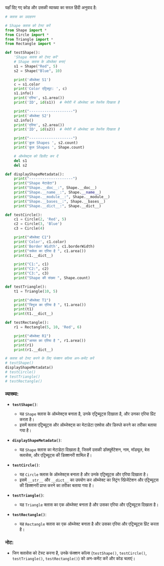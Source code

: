 यहाँ दिए गए कोड और उसकी व्याख्या का सरल हिंदी अनुवाद है:

```python
# क्लास का उदाहरण

# Shape क्लास को टेस्ट करें
from Shape import *
from Circle import *
from Triangle import *
from Rectangle import *

def testShape():
    'Shape क्लास को टेस्ट करें'
    # Shape क्लास के ऑब्जेक्ट बनाएं 
    s1 = Shape("Red", 5)
    s2 = Shape("Blue", 10)

    print('ऑब्जेक्ट S1')
    c = s1.color
    print('Color एट्रिब्यूट: ', c)
    s1.info()
    print('एरिया', s1.area())
    print('ID', id(s1))  # मेमोरी में ऑब्जेक्ट का रेफरेंस दिखाता है

    print("--------------------")
    print('ऑब्जेक्ट S2')
    s2.info()
    print('एरिया', s2.area())
    print('ID', id(s2))  # मेमोरी में ऑब्जेक्ट का रेफरेंस दिखाता है

    print("--------------------")    
    print('कुल Shapes ', s2.count)
    print('कुल Shapes ', Shape.count)

    # ऑब्जेक्ट्स को डिलीट कर दें
    del s1
    del s2

def displayShapeMetadata():
    print("--------------------")
    print("Shape मेटाडेटा")
    print("Shape.__doc__:", Shape.__doc__)
    print("Shape.__name__:", Shape.__name__)
    print("Shape.__module__:", Shape.__module__)
    print("Shape.__bases__:", Shape.__bases__)
    print("Shape.__dict__:", Shape.__dict__)

def testCircle():
    c1 = Circle(2, 'Red', 5)
    c2 = Circle(3, 'Blue')
    c3 = Circle(4)

    print("ऑब्जेक्ट C1")
    print('Color', c1.color)
    print('Border Width', c1.borderWidth)
    print("सर्कल का एरिया है ", c1.area())
    print(c1.__dict__)

    print("C1:", c1)
    print("C2:", c2)
    print("C3:", c3)
    print("Shape की संख्या ", Shape.count)    

def testTriangle():
    t1 = Triangle(10, 5)

    print("ऑब्जेक्ट T1")
    print("त्रिभुज का एरिया है ", t1.area())
    print(t1)
    print(t1.__dict__)

def testRectangle():
    r1 = Rectangle(5, 10, 'Red', 6)

    print("ऑब्जेक्ट R1")
    print("आयत का एरिया है ", r1.area())
    print(r1)
    print(r1.__dict__)

# क्लास को टेस्ट करने के लिए फंक्शन कॉल्स अन-कमेंट करें
# testShape()
displayShapeMetadata()
# testCircle()
# testTriangle()
# testRectangle()
```

### व्याख्या:

- **`testShape()`**: 
  - यह `Shape` क्लास के ऑब्जेक्ट्स बनाता है, उनके एट्रिब्यूट्स दिखाता है, और उनका एरिया प्रिंट करता है।
  - इसमें क्लास एट्रिब्यूट्स और ऑब्जेक्ट्स का मेटाडेटा एक्सेस और डिस्प्ले करने का तरीका बताया गया है।

- **`displayShapeMetadata()`**: 
  - यह `Shape` क्लास का मेटाडेटा दिखाता है, जिसमें उसकी डॉक्यूमेंटेशन, नाम, मॉड्यूल, बेस क्लासेस, और एट्रिब्यूट्स की डिक्शनरी शामिल हैं।

- **`testCircle()`**: 
  - यह `Circle` क्लास के ऑब्जेक्ट्स बनाता है और उनके एट्रिब्यूट्स और एरिया दिखाता है।
  - इसमें `__str__` और `__dict__` का उपयोग कर ऑब्जेक्ट का स्ट्रिंग रिप्रेजेंटेशन और एट्रिब्यूट्स की डिक्शनरी प्राप्त करने का तरीका बताया गया है।

- **`testTriangle()`**: 
  - यह `Triangle` क्लास का एक ऑब्जेक्ट बनाता है और उसका एरिया और एट्रिब्यूट्स दिखाता है।

- **`testRectangle()`**: 
  - यह `Rectangle` क्लास का एक ऑब्जेक्ट बनाता है और उसका एरिया और एट्रिब्यूट्स प्रिंट करता है।

### नोट:
- जिन क्लासेस को टेस्ट करना है, उनके फंक्शन कॉल्स (`testShape()`, `testCircle()`, `testTriangle()`, `testRectangle()`) को अन-कमेंट करें और कोड चलाएं।
